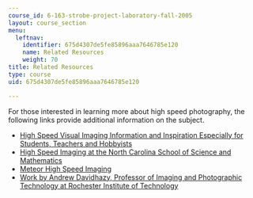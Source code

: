 ```yaml
---
course_id: 6-163-strobe-project-laboratory-fall-2005
layout: course_section
menu:
  leftnav:
    identifier: 675d4307de5fe85896aaa7646785e120
    name: Related Resources
    weight: 70
title: Related Resources
type: course
uid: 675d4307de5fe85896aaa7646785e120

---
```


For those interested in learning more about high speed photography, the following links provide additional information on the subject.

*   [High Speed Visual Imaging Information and Inspiration Especially for Students, Teachers and Hobbyists](http://www.hiviz.com/)
*   [High Speed Imaging at the North Carolina School of Science and Mathematics](https://www.ncssm.edu/)
*   [Meteor High Speed Imaging](https://leonid.arc.nasa.gov/recent_updates6.html)
*   [Work by Andrew Davidhazy, Professor of Imaging and Photographic Technology at Rochester Institute of Technology](https://people.rit.edu/andpph/)